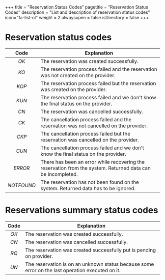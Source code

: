 +++
title = "Reservation Status Codes"
pagetitle = "Reservation Status Codes"
description = "List and description of reservation status codes"
icon="fa-list-ol"
weight = 2
alwaysopen = false
isDirectory = false
+++

#  Reservation status codes


|                Code                |     Explanation         
| :--------------------------------: | ----------------------- |
| *OK* | The reservation was created successfully. 
| *KO* | The reservation process failed and the reservation was not created on the provider.
| *KOP* | The reservation process failed but the reservation was created on the provider.
| *KUN* | The reservation process failed and we don't know the final status on the provider.
| *CN* | The reservation was cancelled successfully. 
| *CK* | The cancellation process failed and the reservation was not cancelled on the provider. 
| *CKP* | The cancellation process failed but the reservation was cancelled on the provider. 
| *CUN* | The cancellation process failed and we don't know the final status on the provider. 
| *ERROR* | There has been an error while recovering the reservation from the system. Returned data can be incompleted. 
| *NOTFOUND* | The reservation has not been found on the system. Returned data has to be ignored.




#  Reservations summary status codes

|                Code                |     Explanation         
| :--------------------------------: | ----------------------- |
| *OK* | The reservation was created successfully. 
| *CN* | The reservation was cancelled successfully.
| *RQ* | The reservation was created successfully put is pending on provider.
| *UN* | The reservation is on an unknown status because some error on the last operation executed on it.

